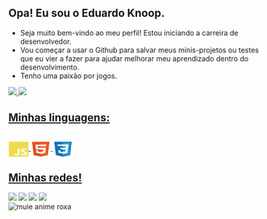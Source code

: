 ## Opa! Eu sou o Eduardo Knoop.
- Seja muito bem-vindo ao meu perfil! Estou iniciando a carreira de desenvolvedor.
- Vou começar a usar o Github para salvar meus minis-projetos ou testes que eu vier a fazer para ajudar melhorar meu aprendizado dentro do desenvolvimento.
- Tenho uma paixão por jogos.

<div>
<a href="https://github.com/eduardoknoop">
<img loading="lazy" height="180em" src="https://github-readme-stats.vercel.app/api/top-langs/?username=eduardoknoop&layout=compact&langs_count=7&theme=dark"/>
<img loading="lazy" height="180em" src="https://github-readme-stats.vercel.app/api?username=eduardoknoop&show_icons=true&theme=dark&include_all_commits=true&count_private=true"/>
</div>


## Minhas linguagens:
<div style="display: inline_block"><br>
  <img align="center" alt="Rafa-Js" height="30" width="40" src="https://raw.githubusercontent.com/devicons/devicon/master/icons/javascript/javascript-plain.svg">
  <img align="center" alt="Rafa-HTML" height="30" width="40" src="https://raw.githubusercontent.com/devicons/devicon/master/icons/html5/html5-original.svg">
  <img align="center" alt="Rafa-CSS" height="30" width="40" src="https://raw.githubusercontent.com/devicons/devicon/master/icons/css3/css3-original.svg">
</div>

  

## Minhas redes!
<div>
  <a href="https://instagram.com/eduardoo.skps" target="_blank"><img loading="lazy" src="https://img.shields.io/badge/-Instagram-%23E4405F?style=for-the-badge&logo=instagram&logoColor=white" target="_blank"></a>
  <a href = "mailto:contato@eduardoo.knoop"><img loading="lazy" src="https://img.shields.io/badge/Gmail-D14836?style=for-the-badge&logo=gmail&logoColor=white" target="_blank"></a>
  <a href="https://linkedin.com/in/eduardo-knoop-36b172367" target="_blank"><img src="https://img.shields.io/badge/LinkedIn-0077B5?style=for-the-badge&logo=linkedin&logoColor=white" target="_blank"></a> 
  	<a href="https://steamcommunity.com/id/aSizze/" target="_blank"><img src="https://img.shields.io/badge/Steam-000000?style=for-the-badge&logo=steam&logoColor=white" target="_blank"></a> 
</div>

<img src="https://cdn.discordapp.com/attachments/1243020948651642944/1378997250289565777/f7b4d88c1ab4e5e0945c9188ae23adae.jpg?ex=683ea2c4&is=683d5144&hm=8331be7e31415539f7cb54e292ffc1fe32a5df39b5640c10a1f3665d015017b6" alt="muie anime roxa" width="250" />


